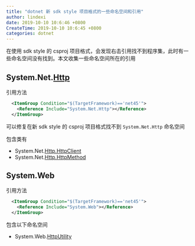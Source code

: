 ```yaml
---
title: "dotnet 新 sdk style 项目格式的一些命名空间和引用"
author: lindexi
date: 2019-10-10 10:6:46 +0800
CreateTime: 2019-10-10 10:6:45 +0800
categories: dotnet
---
```


在使用 sdk style 的 csproj 项目格式，会发现右击引用找不到程序集，此时有一些命名空间没有找到。本文收集一些命名空间所在的引用

<!--more-->


<!-- cdsn -->

## System.Net.[Http](Http )

引用方法

```xml
  <ItemGroup Condition="$(TargetFramework)=='net45'">
    <Reference Include="System.Net.Http"></Reference>
  </ItemGroup>
```

可以修复在新 sdk style 的 csproj 项目格式找不到 `System.Net.Http` 命名空间

包含类有

- System.Net.[Http.HttpClient](Http.HttpClient )
- System.Net.[Http.HttpMethod](Http.HttpMethod )

## System.Web

引用方法

```xml
  <ItemGroup Condition="$(TargetFramework)=='net45'">
    <Reference Include="System.Web"></Reference>
  </ItemGroup>
```

包含以下命名空间

- System.Web.[HttpUtility](HttpUtility )


